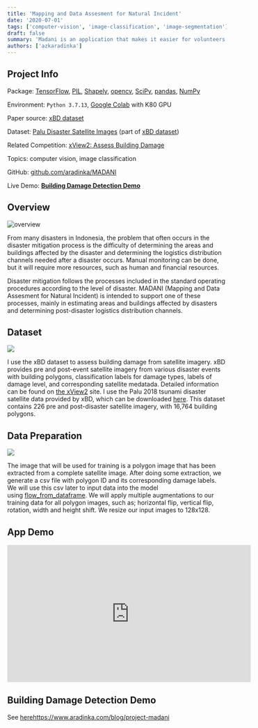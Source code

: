 ```yaml
---
title: 'Mapping and Data Assesment for Natural Incident'
date: '2020-07-01'
tags: ['computer-vision', 'image-classification', 'image-segmentation']
draft: false
summary: 'Madani is an application that makes it easier for volunteers to carry out disaster mitigation by classifying routes and impact buildings based on post-disaster satellite images.'
authors: ['azkaradinka']
---
```



## Project Info

Package: [TensorFlow](https://github.com/tensorflow), [PIL](https://github.com/python-pillow/Pillow),  [Shapely](https://github.com/shapely/shapely), [opencv](https://github.com/opencv/opencv-python), [SciPy](https://github.com/scipy/scipy), [pandas](https://github.com/pandas-dev/pandas), [NumPy](https://github.com/numpy/numpy)

Environment: `Python 3.7.13`, [Google Colab](https://colab.research.google.com/) with K80 GPU

Paper source: [xBD dataset](https://arxiv.org/abs/1911.09296)

Dataset: [Palu Disaster Satellite Images](https://www.kaggle.com/datasets/auliawicaksono/palu-disaster-satellite-images) (part of [xBD dataset](https://arxiv.org/abs/1911.09296))

Related Competition: [xView2: Assess Building Damage](https://xview2.org/)

Topics: computer vision, image classification

GitHub: [github.com/aradinka/MADANI](https://github.com/aradinka/MADANI)

Live Demo: **[Building Damage Detection Demo](https://aradinka-xview2-building-damage-detection-app-rm3i5q.streamlit.app/)**


## Overview

![overview](/static/images/projects/madani-thumbnail.jpg)

From many disasters in Indonesia, the problem that often occurs in the disaster mitigation process is the difficulty of determining the areas and buildings affected by the disaster and determining the logistics distribution channels needed after a disaster occurs. Manual monitoring can be done, but it will require more resources, such as human and financial resources.

Disaster mitigation follows the processes included in the standard operating procedures according to the level of disaster. MADANI (Mapping and Data Assesment for Natural Incident) is intended to support one of these processes, mainly in estimating areas and buildings affected by disasters and determining post-disaster logistics distribution channels.

## Dataset

![](/static/images/projects/madani-1.jpg)

I use the xBD dataset to assess building damage from satellite imagery. xBD provides pre and post-event satellite imagery from various disaster events with building polygons, classification labels for damage types, labels of damage level, and corresponding satellite medatada. Detailed information can be found on [the xView2](https://xview2.org/) site. I use the Palu 2018 tsunami disaster satellite data provided by xBD, which can be downloaded [here](https://www.kaggle.com/auliawicaksono/palu-disaster-satellite-images). This dataset contains 226 pre and post-disaster satellite imagery, with 16,764 building polygons.

## Data Preparation

![](/static/images/projects/madani-2.jpg)

The image that will be used for training is a polygon image that has been extracted from a complete satellite image. After doing some extraction, we generate a csv file with polygon ID and its corresponding damage labels. We will use this csv later to input data into the model using [flow_from_dataframe](https://www.tensorflow.org/api_docs/python/tf/keras/preprocessing/image/ImageDataGenerator#flow_from_dataframe). We will apply multiple augmentations to our training data for all polygon images, such as; horizontal flip, vertical flip, rotation, width and height shift. We resize our input images to 128x128.

## App Demo

<iframe width="560" height="315" src="https://www.youtube.com/embed/-6sgkJwHzxM?start=22" title="YouTube video player" frameborder="0" allow="accelerometer; autoplay; clipboard-write; encrypted-media; gyroscope; picture-in-picture" allowfullscreen></iframe>

## Building Damage Detection Demo

See [here](https://aradinka-xview2-building-damage-detection-app-rm3i5q.streamlit.app/)https://www.aradinka.com/blog/project-madani